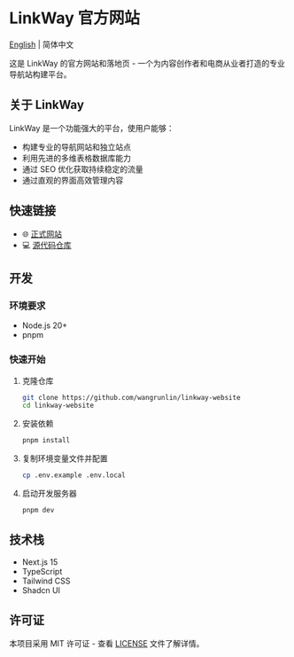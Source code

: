 # LinkWay 官方网站

[English](./README) | 简体中文

这是 LinkWay 的官方网站和落地页 - 一个为内容创作者和电商从业者打造的专业导航站构建平台。

## 关于 LinkWay

LinkWay 是一个功能强大的平台，使用户能够：

- 构建专业的导航网站和独立站点
- 利用先进的多维表格数据库能力
- 通过 SEO 优化获取持续稳定的流量
- 通过直观的界面高效管理内容

## 快速链接

- 🌐 [正式网站](https://linkway.site)
- 💻 [源代码仓库](https://github.com/wangrunlin/linkway)

## 开发

### 环境要求

- Node.js 20+
- pnpm

### 快速开始

1. 克隆仓库

   ```bash
   git clone https://github.com/wangrunlin/linkway-website
   cd linkway-website
   ```

2. 安装依赖

   ```bash
   pnpm install
   ```

3. 复制环境变量文件并配置

   ```bash
   cp .env.example .env.local
   ```

4. 启动开发服务器

   ```bash
   pnpm dev
   ```

## 技术栈

- Next.js 15
- TypeScript
- Tailwind CSS
- Shadcn UI

## 许可证

本项目采用 MIT 许可证 - 查看 [LICENSE](LICENSE) 文件了解详情。
